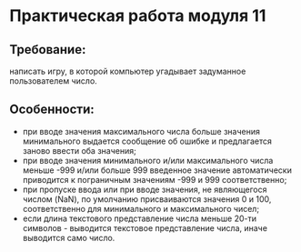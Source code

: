# Практическая работа модуля 11

## Требование:

написать игру, в которой компьютер угадывает задуманное пользователем число.

## Особенности:

* при вводе значения максимального числа больше значения минимального выдается сообщение об ошибке и предлагается заново ввести оба значения;
* при вводе значения минимального и/или максимального числа меньше -999 и/или больше 999 введенное значение автоматически приводится к пограничным значениям -999 и 999 соответственно;
* при пропуске ввода или при вводе значения, не являющегося числом (NaN), по умолчанию присваиваются значения 0 и 100, соответственно для минимального и максимального чисел;
* если длина текстового представление числа меньше 20-ти символов - выводится текстовое представление числа, иначе выводится само число.

